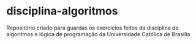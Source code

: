 # disciplina-algoritmos
Repositório criado para guardas os exercícios feitos da disciplina de algoritmos e lógica de programação da Universidade Católica de Brasília 
